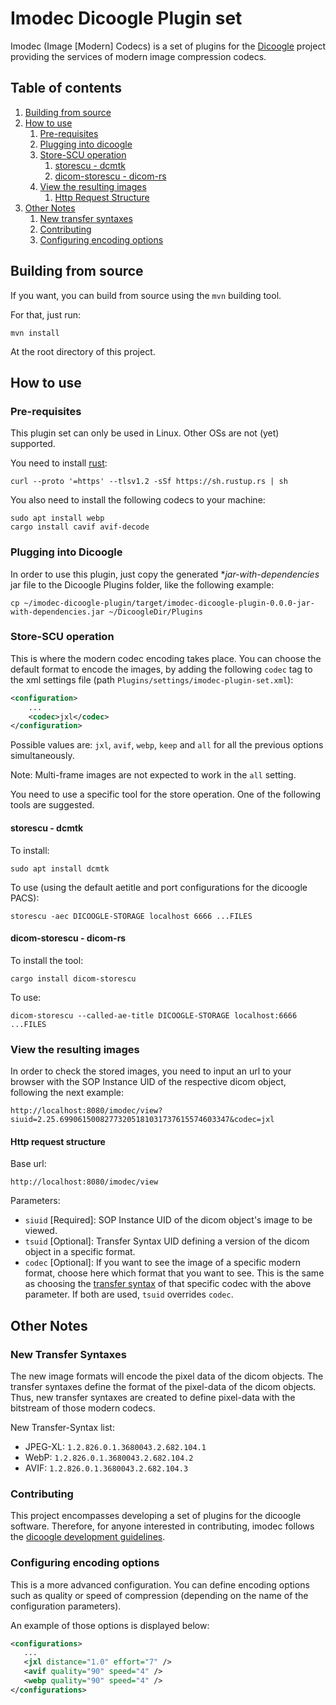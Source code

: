 # Imodec Dicoogle Plugin set
Imodec (Image [Modern] Codecs) is a set of plugins
for the [Dicoogle](https://github.com/bioinformatics-ua/dicoogle/)
project providing the services of modern image compression codecs.

## Table of contents
1. [Building from source](#building-from-source)
2. [How to use](#how-to-use)
   1. [Pre-requisites](#pre-requisites)
   2. [Plugging into dicoogle](#plugging-into-dicoogle)
   3. [Store-SCU operation](#store-scu-operation)
      1. [storescu - dcmtk](#storescu---dcmtk)
      2. [dicom-storescu - dicom-rs](#dicom-storescu---dicom-rs)
   4. [View the resulting images](#view-the-resulting-images)
      1. [Http Request Structure](#http-request-structure)
3. [Other Notes](#other-notes)
   1. [New transfer syntaxes](#new-transfer-syntaxes)
   2. [Contributing](#contributing)
   3. [Configuring encoding options](#configuring-encoding-options)

## Building from source
If you want, you can build from source using the `mvn`
building tool.

For that, just run:
```shell
mvn install
```

At the root directory of this project.

## How to use

### Pre-requisites

This plugin set can only be used in Linux.
Other OSs are not (yet) supported.

You need to install
[rust](https://www.rust-lang.org/tools/install):
```shell
curl --proto '=https' --tlsv1.2 -sSf https://sh.rustup.rs | sh
```

You also need to install the following codecs
to your machine:
```shell
sudo apt install webp
cargo install cavif avif-decode
```

### Plugging into Dicoogle

In order to use this plugin, just copy the generated
*_jar-with-dependencies_ jar file to the Dicoogle
Plugins folder, like the following example:

```shell
cp ~/imodec-dicoogle-plugin/target/imodec-dicoogle-plugin-0.0.0-jar-with-dependencies.jar ~/DicoogleDir/Plugins
```

### Store-SCU operation

This is where the modern codec encoding takes place.
You can choose the default format to encode
the images, by adding the following `codec` tag to the
xml settings file (path `Plugins/settings/imodec-plugin-set.xml`):
```xml
<configuration>
    ...
    <codec>jxl</codec>
</configuration>
```
Possible values are: `jxl`, `avif`, `webp`, `keep` and `all` for all the previous options simultaneously.

Note: Multi-frame images are not expected to work in the `all` setting. 


You need to use a specific tool for the store operation.
One of the following tools are suggested.

#### storescu - dcmtk
To install:
```shell
sudo apt install dcmtk
```

To use (using the default aetitle and
port configurations for the dicoogle PACS):
```shell
storescu -aec DICOOGLE-STORAGE localhost 6666 ...FILES
```

#### dicom-storescu - dicom-rs

To install the tool:
```shell
cargo install dicom-storescu
```

To use:
```shell
dicom-storescu --called-ae-title DICOOGLE-STORAGE localhost:6666 ...FILES
```

### View the resulting images
In order to check the stored images, you need to
input an url to your browser with the
SOP Instance UID of the respective dicom object,
following the next example:
```http request
http://localhost:8080/imodec/view?siuid=2.25.69906150082773205181031737615574603347&codec=jxl
```

#### Http request structure
Base url:
```http request
http://localhost:8080/imodec/view
```

Parameters:
 * `siuid` [Required]: SOP Instance UID of the dicom object's image to be viewed.
 * `tsuid` [Optional]: Transfer Syntax UID defining a version of the dicom object in a specific format.
 * `codec` [Optional]: If you want to see the image of a specific modern format, choose here which format that 
you want to see. This is the same as choosing the [transfer syntax](#new-transfer-syntaxes) of that specific codec with the
above parameter. If both are used, `tsuid` overrides `codec`.


## Other Notes

### New Transfer Syntaxes

The new image formats will encode the pixel data of the dicom objects.
The transfer syntaxes define the format of the pixel-data of the dicom objects.
Thus, new transfer syntaxes are created to define pixel-data with the bitstream of those modern codecs.

New Transfer-Syntax list:
 * JPEG-XL: `1.2.826.0.1.3680043.2.682.104.1`
 * WebP: `1.2.826.0.1.3680043.2.682.104.2`
 * AVIF: `1.2.826.0.1.3680043.2.682.104.3`

### Contributing
This project encompasses developing a set of plugins for the dicoogle software. Therefore, for anyone interested in contributing, imodec follows the [dicoogle development guidelines](https://github.com/bioinformatics-ua/dicoogle/wiki#development-guidelines).

### Configuring encoding options

This is a more advanced configuration.
You can define encoding options such as quality or speed of compression
(depending on the name of the configuration parameters).

An example of those options is displayed below:
```xml
<configurations>
   ...
   <jxl distance="1.0" effort="7" />
   <avif quality="90" speed="4" />
   <webp quality="90" speed="4" />
</configurations>
```